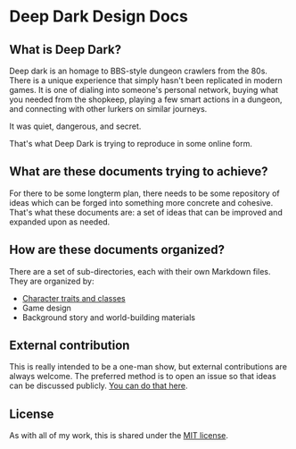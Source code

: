 # Deep Dark Design Docs

## What is Deep Dark?
Deep dark is an homage to BBS-style dungeon crawlers from the 80s. There is a unique experience that simply hasn't been replicated in modern games. It is one of dialing into someone's personal network, buying what you needed from the shopkeep, playing a few smart actions in a dungeon, and connecting with other lurkers on similar journeys. 

It was quiet, dangerous, and secret. 

That's what Deep Dark is trying to reproduce in some online form.

## What are these documents trying to achieve?
For there to be some longterm plan, there needs to be some repository of ideas which can be forged into something more concrete and cohesive. That's what these documents are: a set of ideas that can be improved and expanded upon as needed.

## How are these documents organized?
There are a set of sub-directories, each with their own Markdown files. They are organized by:

- [Character traits and classes](https://github.com/ramijames/DeepDarkDesignDocs/Background/00_introduction.md)
- Game design
- Background story and world-building materials

## External contribution
This is really intended to be a one-man show, but external contributions are always welcome. The preferred method is to open an issue so that ideas can be discussed publicly. [You can do that here](https://github.com/ramijames/DeepDarkDesignDocs/issues).

## License
As with all of my work, this is shared under the [MIT license](https://mit-license.org/).